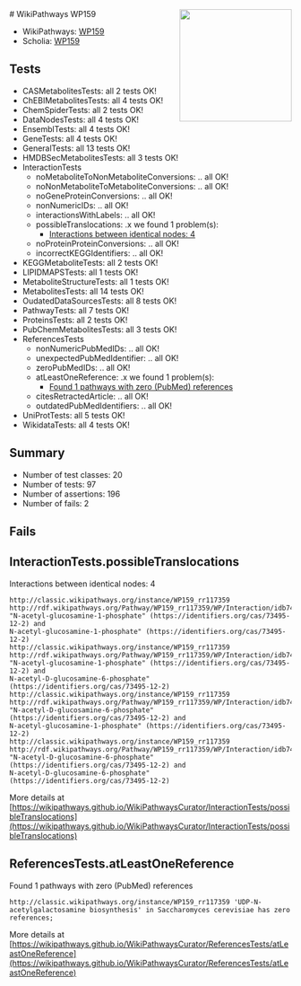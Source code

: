 <img style="float: right; width: 200px" src="https://upload.wikimedia.org/wikipedia/commons/thumb/8/83/Wplogo_with_text_500.png/640px-Wplogo_with_text_500.png" />
# WikiPathways WP159

* WikiPathways: [WP159](https://wikipathways.org/pathways/WP159)
* Scholia: [WP159](https://scholia.toolforge.org/wikipathways/WP159)
## Tests
* CASMetabolitesTests: all 2 tests OK!
* ChEBIMetabolitesTests: all 4 tests OK!
* ChemSpiderTests: all 2 tests OK!
* DataNodesTests: all 4 tests OK!
* EnsemblTests: all 4 tests OK!
* GeneTests: all 4 tests OK!
* GeneralTests: all 13 tests OK!
* HMDBSecMetabolitesTests: all 3 tests OK!
* InteractionTests
    * noMetaboliteToNonMetaboliteConversions: .. all OK!
    * noNonMetaboliteToMetaboliteConversions: .. all OK!
    * noGeneProteinConversions: .. all OK!
    * nonNumericIDs: .. all OK!
    * interactionsWithLabels: .. all OK!
    * possibleTranslocations: .x we found 1 problem(s):
        * [Interactions between identical nodes: 4](#1c118209)
    * noProteinProteinConversions: .. all OK!
    * incorrectKEGGIdentifiers: .. all OK!
* KEGGMetaboliteTests: all 2 tests OK!
* LIPIDMAPSTests: all 1 tests OK!
* MetaboliteStructureTests: all 1 tests OK!
* MetabolitesTests: all 14 tests OK!
* OudatedDataSourcesTests: all 8 tests OK!
* PathwayTests: all 7 tests OK!
* ProteinsTests: all 2 tests OK!
* PubChemMetabolitesTests: all 3 tests OK!
* ReferencesTests
    * nonNumericPubMedIDs: .. all OK!
    * unexpectedPubMedIdentifier: .. all OK!
    * zeroPubMedIDs: .. all OK!
    * atLeastOneReference: .x we found 1 problem(s):
        * [Found 1 pathways with zero (PubMed) references](#d0a459f0)
    * citesRetractedArticle: .. all OK!
    * outdatedPubMedIdentifiers: .. all OK!
* UniProtTests: all 5 tests OK!
* WikidataTests: all 4 tests OK!


## Summary

* Number of test classes: 20
* Number of tests: 97
* Number of assertions: 196
* Number of fails: 2

## Fails

<a name="1c118209" />

## InteractionTests.possibleTranslocations

Interactions between identical nodes: 4
```
http://classic.wikipathways.org/instance/WP159_rr117359 http://rdf.wikipathways.org/Pathway/WP159_rr117359/WP/Interaction/idb74079d1 "N-acetyl-glucosamine-1-phosphate" (https://identifiers.org/cas/73495-12-2) and 
N-acetyl-glucosamine-1-phosphate" (https://identifiers.org/cas/73495-12-2)
http://classic.wikipathways.org/instance/WP159_rr117359 http://rdf.wikipathways.org/Pathway/WP159_rr117359/WP/Interaction/idb74079d1 "N-acetyl-glucosamine-1-phosphate" (https://identifiers.org/cas/73495-12-2) and 
N-acetyl-D-glucosamine-6-phosphate" (https://identifiers.org/cas/73495-12-2)
http://classic.wikipathways.org/instance/WP159_rr117359 http://rdf.wikipathways.org/Pathway/WP159_rr117359/WP/Interaction/idb74079d1 "N-acetyl-D-glucosamine-6-phosphate" (https://identifiers.org/cas/73495-12-2) and 
N-acetyl-glucosamine-1-phosphate" (https://identifiers.org/cas/73495-12-2)
http://classic.wikipathways.org/instance/WP159_rr117359 http://rdf.wikipathways.org/Pathway/WP159_rr117359/WP/Interaction/idb74079d1 "N-acetyl-D-glucosamine-6-phosphate" (https://identifiers.org/cas/73495-12-2) and 
N-acetyl-D-glucosamine-6-phosphate" (https://identifiers.org/cas/73495-12-2)
```

More details at [https://wikipathways.github.io/WikiPathwaysCurator/InteractionTests/possibleTranslocations](https://wikipathways.github.io/WikiPathwaysCurator/InteractionTests/possibleTranslocations)

<a name="d0a459f0" />

## ReferencesTests.atLeastOneReference

Found 1 pathways with zero (PubMed) references
```
http://classic.wikipathways.org/instance/WP159_rr117359 'UDP-N-acetylgalactosamine biosynthesis' in Saccharomyces cerevisiae has zero references; 
```

More details at [https://wikipathways.github.io/WikiPathwaysCurator/ReferencesTests/atLeastOneReference](https://wikipathways.github.io/WikiPathwaysCurator/ReferencesTests/atLeastOneReference)

